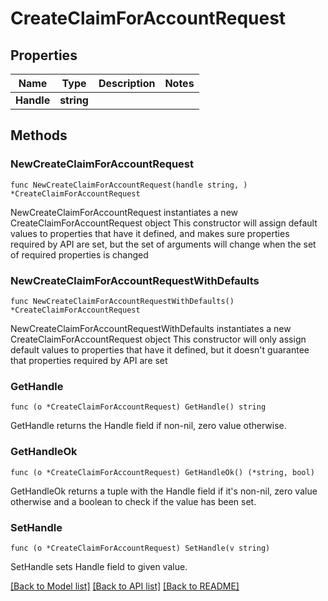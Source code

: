 # CreateClaimForAccountRequest

## Properties

Name | Type | Description | Notes
------------ | ------------- | ------------- | -------------
**Handle** | **string** |  | 

## Methods

### NewCreateClaimForAccountRequest

`func NewCreateClaimForAccountRequest(handle string, ) *CreateClaimForAccountRequest`

NewCreateClaimForAccountRequest instantiates a new CreateClaimForAccountRequest object
This constructor will assign default values to properties that have it defined,
and makes sure properties required by API are set, but the set of arguments
will change when the set of required properties is changed

### NewCreateClaimForAccountRequestWithDefaults

`func NewCreateClaimForAccountRequestWithDefaults() *CreateClaimForAccountRequest`

NewCreateClaimForAccountRequestWithDefaults instantiates a new CreateClaimForAccountRequest object
This constructor will only assign default values to properties that have it defined,
but it doesn't guarantee that properties required by API are set

### GetHandle

`func (o *CreateClaimForAccountRequest) GetHandle() string`

GetHandle returns the Handle field if non-nil, zero value otherwise.

### GetHandleOk

`func (o *CreateClaimForAccountRequest) GetHandleOk() (*string, bool)`

GetHandleOk returns a tuple with the Handle field if it's non-nil, zero value otherwise
and a boolean to check if the value has been set.

### SetHandle

`func (o *CreateClaimForAccountRequest) SetHandle(v string)`

SetHandle sets Handle field to given value.



[[Back to Model list]](../README.md#documentation-for-models) [[Back to API list]](../README.md#documentation-for-api-endpoints) [[Back to README]](../README.md)


